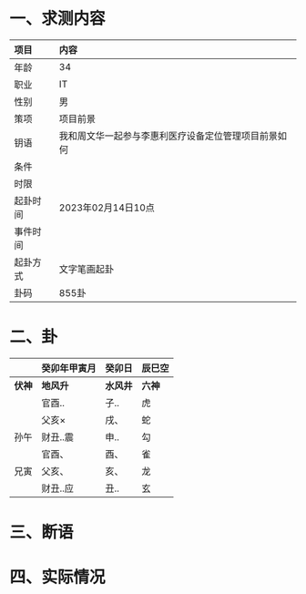 # 一、求测内容
|项目|内容|
|:-|:-|
|年龄|34|
|职业|IT|
|性别|男|
|策项|项目前景|
|钥语|我和周文华一起参与李惠利医疗设备定位管理项目前景如何|
|条件||
|时限||
|起卦时间|2023年02月14日10点|
|事件时间||
|起卦方式|文字笔画起卦|
|卦码|855卦|

# 二、卦
||癸卯年甲寅月|癸卯日|辰巳空|
|:-|:-|:-|:-|
|**伏神**|**地风升**|**水风井**|**六神**|
||官酉..|子..|虎|
||父亥×|戌、|蛇|
|孙午|财丑..震|申..|勾|
||官酉、|酉、|雀|
|兄寅|父亥、|亥、|龙|
||财丑..应|丑..|玄|


# 三、断语

# 四、实际情况